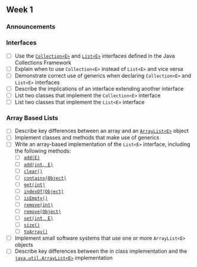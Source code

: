 ## Week 1

### Announcements

### Interfaces

* [ ] Use the [`Collection<E>`](http://javadoc.taylorial.com/java.base/util/Collection.html) and [`List<E>`](http://javadoc.taylorial.com/java.base/util/List.html) interfaces defined in the Java Collections Framework
* [ ] Explain when to use `Collection<E>` instead of `List<E>` and vice versa
* [ ] Demonstrate correct use of generics when declaring `Collection<E>` and `List<E>` interfaces
* [ ] Describe the implications of an interface extending another interface
* [ ] List two classes that implement the `Collection<E>` interface
* [ ] List two classes that implement the `List<E>` interface

### Array Based Lists

* [ ] Describe key differences between an array and an [`ArrayList<E>`](http://javadoc.taylorial.com/java.base/util/ArrayList.html) object
* [ ] Implement classes and methods that make use of generics
* [ ] Write an array-based implementation of the `List<E>` interface, including the following methods:
    * [ ] [`add(E)`](http://javadoc.taylorial.com/java.base/util/List.html#add%28E%29)
    * [ ] [`add(int, E)`](http://javadoc.taylorial.com/java.base/util/List.html#add%28int,E%29)
    * [ ] [`clear()`](http://javadoc.taylorial.com/java.base/util/List.html#clear%28%29)
    * [ ] [`contains(Object)`](http://javadoc.taylorial.com/java.base/util/List.html#contains%28java.lang.Object%29)
    * [ ] [`get(int)`](http://javadoc.taylorial.com/java.base/util/List.html#get%28int%29)
    * [ ] [`indexOf(Object)`](http://javadoc.taylorial.com/java.base/util/List.html#indexOf%28java.lang.Object%29)
    * [ ] [`isEmpty()`](http://javadoc.taylorial.com/java.base/util/List.html#isEmpty%28%29)
    * [ ] [`remove(int)`](http://javadoc.taylorial.com/java.base/util/List.html#remove%28int%29)
    * [ ] [`remove(Object)`](http://javadoc.taylorial.com/java.base/util/List.html#remove%28java.lang.Object%29)
    * [ ] [`set(int, E)`](http://javadoc.taylorial.com/java.base/util/List.html#set%28int,E%29)
    * [ ] [`size()`](http://javadoc.taylorial.com/java.base/util/List.html#size%28%29)
    * [ ] [`toArray()`](http://javadoc.taylorial.com/java.base/util/List.html#toArray%28%29)
* [ ] Implement small software systems that use one or more `ArrayList<E>` objects
* [ ] Describe key differences between the in class implementation and the [`java.util.ArrayList<E>`](http://javadoc.taylorial.com/java.base/util/ArrayList.html) implementation
